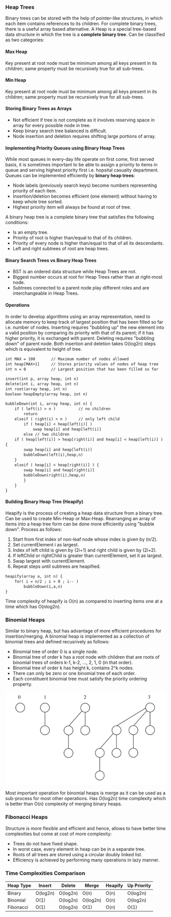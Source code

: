 ### Heap Trees

Binary trees can be stored with the help of pointer-like structures, in which each item contains references to its children. For complete binary trees, there is a useful array based alternative. A Heap is a special tree-based data structure in which the tree is a **complete binary tree**. Can be classified as two categories:

#### Max Heap

Key present at root node must be minimum among all keys present in its children; same property must be recursively true for all sub-trees.

#### Min Heap

Key present at root node must be minimum among all keys present in its children; same property must be recursively true for all sub-trees.

#### Storing Binary Trees as Arrays

- Not efficient if tree is not complete as it involves reserving space in array for every possible node in tree.
- Keep binary search tree balanced is difficult.
- Node insertion and deletion requires shifting large portions of array.

#### Implementing Priority Queues using Binary Heap Trees

While most queues in every-day life operate on first come, first served basis, it is sometimes important to be able to assign a priority to items in queue and serving highest priority first i.e. hopsital casualty department. Queues can be implemented efficiently by **binary heap trees**:

- Node labels (previously search keys) become numbers representing priority of each item.
- Insertion/deletion becomes efficient (one element) without having to keep whole tree sorted.
- Highest priority item will always be found at root of tree.

A binary heap tree is a complete binary tree that satisfies the following conditions:

- Is an empty tree.
- Priority of root is higher than/equal to that of its children.
- Priority of every node is higher than/equal to that of all its descendants.
- Left and right subtrees of root are heap trees.

#### Binary Search Trees vs Binary Heap Trees

- BST is an ordered data structure while Heap Trees are not.
- Biggest number occurs at root for Heap Trees rather than at right-most node.
- Subtrees connected to a parent node play different roles and are interchangeable in Heap Trees.

#### Operations

In order to develop algorithms using an array representation, need to allocate memory to keep track of largest position that has been filled so far i.e. number of nodes. Inserting requires "bubbling up" the new element into a valid position by comparing its priority with that of its parent; if it has higher priority, it is exchanged with parent. Deleting requires "bubbling down" of parent node. Both insertion and deletion takes O(log2n) steps which is equivalent to height of tree.

```
int MAX = 100       // Maximum number of nodes allowed
int heap[MAX+1]     // Stores priority values of nodes of heap tree
int n = 0           // Largest position that has been filled so far
```

```
insert(int p, array heap, int n)
delete(int i, array heap, int n)
int root(array heap, int n)
boolean heapEmpty(array heap, int n)
```

```
bubbleDown(int i, array heap, int n) {
    if ( left(i) > n )          // no children
        return
    elseif ( right(i) > n )     // only left child
        if ( heap[i] < heap[left(i)] )
            swap heap[i] and heap[left(i)]
        else // two children
    if ( heap[left(i)] > heap[right(i)] and heap[i] < heap[left(i)] ) {
        swap heap[i] and heap[left(i)]
        bubbleDown(left(i),heap,n)
    }
    elseif ( heap[i] < heap[right(i)] ) {
        swap heap[i] and heap[right(i)]
        bubbleDown(right(i),heap,n)
        }
    }
}
```

#### Building Binary Heap Tree (Heapify)

Heapify is the process of creating a heap data structure from a binary tree. Can be used to create Min-Heap or Max-Heap. Rearranging an array of items into a heap tree form can be done more efficiently using "bubble down". Process as follows:

1. Start from first index of non-leaf node whose index is given by (n/2).
2. Set currentElement i as largest.
3. Index of left child is given by (2i+1) and right child is given by (2i+2).
4. If leftChild or rightChild is greater than currentElement, set it as largest.
5. Swap largest with currentElement.
6. Repeat steps until subtrees are heapified.

```
heapify(array a, int n) {
    for( i = n/2 ; i > 0 ; i-- )
        bubbleDown(i,a,n)
}
```

Time complexity of heapify is O(n) as compared to inserting items one at a time which has O(nlog2n).

### Binomial Heaps

Similar to binary heap, but has advantage of more efficient procedures for insertion/merging. A binomial heap is implemented as a collection of binomial trees and defined recusrively as follows:

- Binomial tree of order 0 is a single node.
- Binomial tree of order k has a root node with children that are roots of binomial trees of orders k-1, k-2, ..., 2, 1, 0 (in that order).
- Binomial tree of order k has height k, contains 2^k nodes.
- There can only be zero or one binomial tree of each order.
- Each constituent binomial tree must satisfy the priority ordering property.

![nodes](../../images/binomial-heaps.PNG)

Most important operation for binomial heaps is merge as it can be used as a sub-process for most other operations. Has O(log2n) time complexity which is better than O(n) complexity of merging binary heaps.

### Fibonacci Heaps

Structure is more flexible and efficient and hence, allows to have better time complexities but come at cost of more complexity:

- Trees do not have fixed shape.
- In worst case, every element in heap can be in a separate tree.
- Roots of all trees are stored using a circular doubly linked list.
- Efficiency is achieved by performing many operations in lazy manner.

### Time Complexities Comparison

| Heap Type | Insert   | Delete   | Merge    | Heapify | Up Priority |
| --------- | -------- | -------- | -------- | ------- | ----------- |
| Binary    | O(log2n) | O(log2n) | O(n)     | O(n)    | O(log2n)    |
| Binomial  | O(1)     | O(log2n) | O(log2n) | O(n)    | O(log2n)    |
| Fibonacci | O(1)     | O(log2n) | O(1)     | O(n)    | O(1)        |

